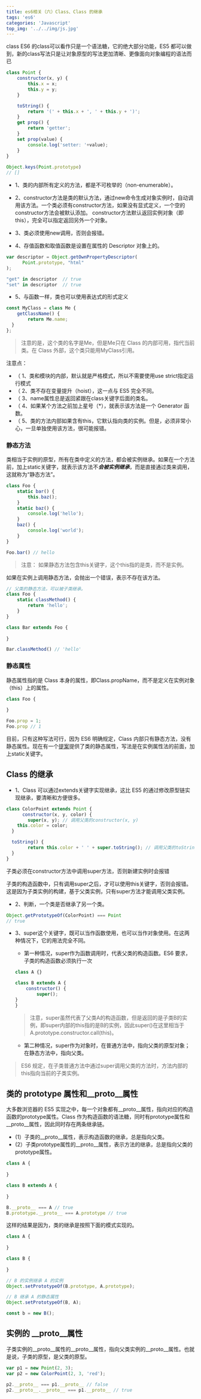```yaml
---
title: es6相关（六）Class、Class 的继承
tags: 'es6'
categories: 'Javascript'
top_img: '../../img/js.jpg'
---
```



class
ES6 的class可以看作只是一个语法糖，它的绝大部分功能，ES5 都可以做到，新的class写法只是让对象原型的写法更加清晰、更像面向对象编程的语法而已
``` javascript
class Point {
    constructor(x, y) {
        this.x = x;
        this.y = y;
    }

    toString() {
        return '(' + this.x + ', ' + this.y + ')';
    }
    get prop() {
        return 'getter';
    }
    set prop(value) {
        console.log('setter: '+value);
    }
}
          
Object.keys(Point.prototype)
// []
```
* 1、类的内部所有定义的方法，都是不可枚举的（non-enumerable）。
* 2、constructor方法是类的默认方法，通过new命令生成对象实例时，自动调用该方法。一个类必须有constructor方法，如果没有显式定义，一个空的constructor方法会被默认添加。
constructor方法默认返回实例对象（即this），完全可以指定返回另外一个对象。

* 3、类必须使用new调用，否则会报错。
* 4、存值函数和取值函数是设置在属性的 Descriptor 对象上的。
``` javascript
var descriptor = Object.getOwnPropertyDescriptor(
      Point.prototype, "html"
);

"get" in descriptor  // true
"set" in descriptor  // true
```
* 5、与函数一样，类也可以使用表达式的形式定义
``` javascript
const MyClass = class Me {
    getClassName() {
        return Me.name;
  }
};
```
> 注意的是，这个类的名字是Me，但是Me只在 Class 的内部可用，指代当前类。在 Class 外部，这个类只能用MyClass引用。

注意点：
* （  1、类和模块的内部，默认就是严格模式，所以不需要使用use strict指定运行模式
* （  2、类不存在变量提升（hoist），这一点与 ES5 完全不同。
* （  3、name属性总是返回紧跟在class关键字后面的类名。
* （  4、如果某个方法之前加上星号（*），就表示该方法是一个 Generator 函数。
* （  5、类的方法内部如果含有this，它默认指向类的实例。但是，必须非常小心，一旦单独使用该方法，很可能报错。

### 静态方法
类相当于实例的原型，所有在类中定义的方法，都会被实例继承。如果在一个方法前，加上static关键字，就表示该方法不***会被实例继承***，而是直接通过类来调用，这就称为“静态方法”。

``` javascript
class Foo {
    static bar() {
        this.baz();
    }
    static baz() {
        console.log('hello');
    }
    baz() {
        console.log('world');
    }
}

Foo.bar() // hello
```
>注意： 如果静态方法包含this关键字，这个this指的是类，而不是实例。

如果在实例上调用静态方法，会抛出一个错误，表示不存在该方法。

``` javascript
// 父类的静态方法，可以被子类继承。
class Foo {
    static classMethod() {
        return 'hello';
    }
}

class Bar extends Foo {
    
}

Bar.classMethod() // 'hello'
```

### 静态属性
静态属性指的是 Class 本身的属性，即Class.propName，而不是定义在实例对象（this）上的属性。
``` javascript
class Foo {
    
}

Foo.prop = 1;
Foo.prop // 1
```

目前，只有这种写法可行，因为 ES6 明确规定，Class 内部只有静态方法，没有静态属性。现在有一个<a href="https://github.com/tc39/proposal-class-fields">提案</a>提供了类的静态属性，写法是在实例属性法的前面，加上static关键字。


## Class 的继承
* 1、Class 可以通过extends关键字实现继承，这比 ES5 的通过修改原型链实现继承，要清晰和方便很多。
``` javascript
class ColorPoint extends Point {
      constructor(x, y, color) {
        super(x, y); // 调用父类的constructor(x, y)
    this.color = color;
  }

  toString() {
        return this.color + ' ' + super.toString(); // 调用父类的toString()
  }
}
```
子类必须在constructor方法中调用super方法，否则新建实例时会报错

子类的构造函数中，只有调用super之后，才可以使用this关键字，否则会报错。这是因为子类实例的构建，基于父类实例，只有super方法才能调用父类实例。

* 2、判断，一个类是否继承了另一个类。
``` javascript
Object.getPrototypeOf(ColorPoint) === Point
// true
```
* 3、super这个关键字，既可以当作函数使用，也可以当作对象使用。在这两种情况下，它的用法完全不同。

   - 第一种情况，super作为函数调用时，代表父类的构造函数。ES6 要求，子类的构造函数必须执行一次
    ``` javascript
    class A {}

    class B extends A {
        constructor() {
            super();
    }
    }
    ```
    >注意，super虽然代表了父类A的构造函数，但是返回的是子类B的实例，即super内部的this指的是B的实例，因此super()在这里相当于A.prototype.constructor.call(this)。

    - 第二种情况，super作为对象时，在普通方法中，指向父类的原型对象；在静态方法中，指向父类。

> ES6 规定，在子类普通方法中通过super调用父类的方法时，方法内部的this指向当前的子类实例。

## 类的 prototype 属性和__proto__属性

大多数浏览器的 ES5 实现之中，每一个对象都有__proto__属性，指向对应的构造函数的prototype属性。Class 作为构造函数的语法糖，同时有prototype属性和__proto__属性，因此同时存在两条继承链。

* (1）子类的__proto__属性，表示构造函数的继承，总是指向父类。
* (2）子类prototype属性的__proto__属性，表示方法的继承，总是指向父类的prototype属性。
``` javascript
class A {
    
}

class B extends A {
    
}

B.__proto__ === A // true
B.prototype.__proto__ === A.prototype // true

```
这样的结果是因为，类的继承是按照下面的模式实现的。
``` javascript
class A {
    
}

class B {
    
}

// B 的实例继承 A 的实例
Object.setPrototypeOf(B.prototype, A.prototype);

// B 继承 A 的静态属性
Object.setPrototypeOf(B, A);

const b = new B();
```
## 实例的 __proto__属性
子类实例的__proto__属性的__proto__属性，指向父类实例的__proto__属性。也就是说，子类的原型，是父类的原型。

``` javascript
var p1 = new Point(2, 3);
var p2 = new ColorPoint(2, 3, 'red');

p2.__proto__ === p1.__proto__ // false
p2.__proto__.__proto__ === p1.__proto__ // true
```




